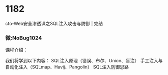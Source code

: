 # 1182
cto-Web安全渗透课之SQL注入攻击与防御 | 完结
### 微:NoBug1024 


课程介绍：

我们将学到以下内容： SQL注入原理（错误、布尔、Union、盲注） 手工注入与自动化注入（SQLmap、Havij、Pangolin） SQL注入防御思路
